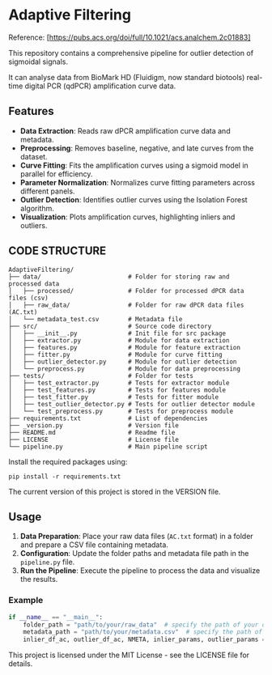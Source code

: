# Adaptive Filtering

Reference: [https://pubs.acs.org/doi/full/10.1021/acs.analchem.2c01883]

This repository contains a comprehensive pipeline for outlier detection of sigmoidal signals. 

It can analyse data from BioMark HD (Fluidigm, now standard biotools) real-time digital PCR (qdPCR) amplification curve data. 

## Features

- **Data Extraction**: Reads raw dPCR amplification curve data and metadata.
- **Preprocessing**: Removes baseline, negative, and late curves from the dataset.
- **Curve Fitting**: Fits the amplification curves using a sigmoid model in parallel for efficiency.
- **Parameter Normalization**: Normalizes curve fitting parameters across different panels.
- **Outlier Detection**: Identifies outlier curves using the Isolation Forest algorithm.
- **Visualization**: Plots amplification curves, highlighting inliers and outliers.

## CODE STRUCTURE
```
AdaptiveFiltering/
├── data/                        # Folder for storing raw and processed data
│   ├── processed/               # Folder for processed dPCR data files (csv)
│   ├── raw_data/                # Folder for raw dPCR data files (AC.txt)
│   └── metadata_test.csv        # Metadata file
├── src/                         # Source code directory
│   ├── __init__.py              # Init file for src package
│   ├── extractor.py             # Module for data extraction
│   ├── features.py              # Module for feature extraction
│   ├── fitter.py                # Module for curve fitting
│   ├── outlier_detector.py      # Module for outlier detection
│   └── preprocess.py            # Module for data preprocessing
├── tests/                       # Folder for tests
│   ├── test_extractor.py        # Tests for extractor module
│   ├── test_features.py         # Tests for features module
│   ├── test_fitter.py           # Tests for fitter module
│   ├── test_outlier_detector.py # Tests for outlier detector module
│   └── test_preprocess.py       # Tests for preprocess module
├── requirements.txt             # List of dependencies
├── _version.py                  # Version file
├── README.md                    # Readme file
├── LICENSE                      # License file
└── pipeline.py                  # Main pipeline script
```

Install the required packages using:
```
pip install -r requirements.txt
```
The current version of this project is stored in the VERSION file.

## Usage

1. **Data Preparation**: Place your raw data files (`AC.txt` format) in a folder and prepare a CSV file containing metadata.
2. **Configuration**: Update the folder paths and metadata file path in the `pipeline.py` file.
3. **Run the Pipeline**: Execute the pipeline to process the data and visualize the results.

### Example

```python
if __name__ == "__main__":
    folder_path = "path/to/your/raw_data"  # specify the path of your data
    metadata_path = "path/to/your/metadata.csv"  # specify the path of your metadata and adjust NMETA if needed.
    inlier_df_ac, outlier_df_ac, NMETA, inlier_params, outlier_params = main(folder_path, metadata_path)
```

This project is licensed under the MIT License - see the LICENSE file for details.

